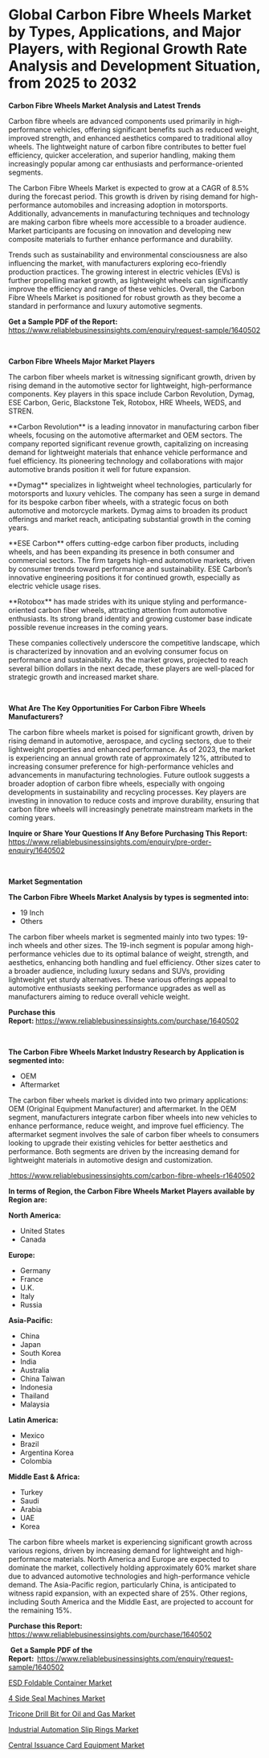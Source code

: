 <p><h1>Global Carbon Fibre Wheels Market by Types, Applications, and Major Players, with Regional Growth Rate Analysis and Development Situation, from 2025 to 2032</h1></p><p><strong>Carbon Fibre Wheels Market Analysis and Latest Trends</strong></p>
<p><p>Carbon fibre wheels are advanced components used primarily in high-performance vehicles, offering significant benefits such as reduced weight, improved strength, and enhanced aesthetics compared to traditional alloy wheels. The lightweight nature of carbon fibre contributes to better fuel efficiency, quicker acceleration, and superior handling, making them increasingly popular among car enthusiasts and performance-oriented segments.</p><p>The Carbon Fibre Wheels Market is expected to grow at a CAGR of 8.5% during the forecast period. This growth is driven by rising demand for high-performance automobiles and increasing adoption in motorsports. Additionally, advancements in manufacturing techniques and technology are making carbon fibre wheels more accessible to a broader audience. Market participants are focusing on innovation and developing new composite materials to further enhance performance and durability.</p><p>Trends such as sustainability and environmental consciousness are also influencing the market, with manufacturers exploring eco-friendly production practices. The growing interest in electric vehicles (EVs) is further propelling market growth, as lightweight wheels can significantly improve the efficiency and range of these vehicles. Overall, the Carbon Fibre Wheels Market is positioned for robust growth as they become a standard in performance and luxury automotive segments.</p></p>
<p><strong>Get a Sample PDF of the Report:&nbsp;</strong> <a href="https://www.reliablebusinessinsights.com/enquiry/request-sample/1640502?utm_campaign=3547&utm_medium=2&utm_source=Github&utm_content=ia&utm_term=30032025&utm_id=carbon-fibre-wheels">https://www.reliablebusinessinsights.com/enquiry/request-sample/1640502</a></p>
<p>&nbsp;</p>
<p><strong>Carbon Fibre Wheels Major Market Players</strong></p>
<p><p>The carbon fiber wheels market is witnessing significant growth, driven by rising demand in the automotive sector for lightweight, high-performance components. Key players in this space include Carbon Revolution, Dymag, ESE Carbon, Geric, Blackstone Tek, Rotobox, HRE Wheels, WEDS, and STREN.</p><p>**Carbon Revolution** is a leading innovator in manufacturing carbon fiber wheels, focusing on the automotive aftermarket and OEM sectors. The company reported significant revenue growth, capitalizing on increasing demand for lightweight materials that enhance vehicle performance and fuel efficiency. Its pioneering technology and collaborations with major automotive brands position it well for future expansion.</p><p>**Dymag** specializes in lightweight wheel technologies, particularly for motorsports and luxury vehicles. The company has seen a surge in demand for its bespoke carbon fiber wheels, with a strategic focus on both automotive and motorcycle markets. Dymag aims to broaden its product offerings and market reach, anticipating substantial growth in the coming years.</p><p>**ESE Carbon** offers cutting-edge carbon fiber products, including wheels, and has been expanding its presence in both consumer and commercial sectors. The firm targets high-end automotive markets, driven by consumer trends toward performance and sustainability. ESE Carbon’s innovative engineering positions it for continued growth, especially as electric vehicle usage rises.</p><p>**Rotobox** has made strides with its unique styling and performance-oriented carbon fiber wheels, attracting attention from automotive enthusiasts. Its strong brand identity and growing customer base indicate possible revenue increases in the coming years.</p><p>These companies collectively underscore the competitive landscape, which is characterized by innovation and an evolving consumer focus on performance and sustainability. As the market grows, projected to reach several billion dollars in the next decade, these players are well-placed for strategic growth and increased market share.</p></p>
<p>&nbsp;</p>
<p><strong>What Are The Key Opportunities For Carbon Fibre Wheels Manufacturers?</strong></p>
<p><p>The carbon fibre wheels market is poised for significant growth, driven by rising demand in automotive, aerospace, and cycling sectors, due to their lightweight properties and enhanced performance. As of 2023, the market is experiencing an annual growth rate of approximately 12%, attributed to increasing consumer preference for high-performance vehicles and advancements in manufacturing technologies. Future outlook suggests a broader adoption of carbon fibre wheels, especially with ongoing developments in sustainability and recycling processes. Key players are investing in innovation to reduce costs and improve durability, ensuring that carbon fibre wheels will increasingly penetrate mainstream markets in the coming years.</p></p>
<p><strong>Inquire or Share Your Questions If Any Before Purchasing This Report:</strong> <a href="https://www.reliablebusinessinsights.com/enquiry/pre-order-enquiry/1640502?utm_campaign=3547&utm_medium=2&utm_source=Github&utm_content=ia&utm_term=30032025&utm_id=carbon-fibre-wheels">https://www.reliablebusinessinsights.com/enquiry/pre-order-enquiry/1640502</a></p>
<p>&nbsp;</p>
<p><strong>Market Segmentation</strong></p>
<p><strong>The Carbon Fibre Wheels Market Analysis by types is segmented into:</strong></p>
<p><ul><li>19 Inch</li><li>Others</li></ul></p>
<p><p>The carbon fiber wheels market is segmented mainly into two types: 19-inch wheels and other sizes. The 19-inch segment is popular among high-performance vehicles due to its optimal balance of weight, strength, and aesthetics, enhancing both handling and fuel efficiency. Other sizes cater to a broader audience, including luxury sedans and SUVs, providing lightweight yet sturdy alternatives. These various offerings appeal to automotive enthusiasts seeking performance upgrades as well as manufacturers aiming to reduce overall vehicle weight.</p></p>
<p><strong>Purchase this Report:&nbsp;</strong><a href="https://www.reliablebusinessinsights.com/purchase/1640502?utm_campaign=3547&utm_medium=2&utm_source=Github&utm_content=ia&utm_term=30032025&utm_id=carbon-fibre-wheels">https://www.reliablebusinessinsights.com/purchase/1640502</a></p>
<p>&nbsp;</p>
<p><strong>The Carbon Fibre Wheels Market Industry Research by Application is segmented into:</strong></p>
<p><ul><li>OEM</li><li>Aftermarket</li></ul></p>
<p><p>The carbon fiber wheels market is divided into two primary applications: OEM (Original Equipment Manufacturer) and aftermarket. In the OEM segment, manufacturers integrate carbon fiber wheels into new vehicles to enhance performance, reduce weight, and improve fuel efficiency. The aftermarket segment involves the sale of carbon fiber wheels to consumers looking to upgrade their existing vehicles for better aesthetics and performance. Both segments are driven by the increasing demand for lightweight materials in automotive design and customization.</p></p>
<p><a href="https://www.reliablebusinessinsights.com/carbon-fibre-wheels-r1640502?utm_campaign=3547&utm_medium=2&utm_source=Github&utm_content=ia&utm_term=30032025&utm_id=carbon-fibre-wheels">&nbsp;https://www.reliablebusinessinsights.com/carbon-fibre-wheels-r1640502</a></p>
<p><strong>In terms of Region, the Carbon Fibre Wheels Market Players available by Region are:</strong></p>
<p>
    <p> <strong> North America: </strong>
        <ul>
            <li>United States</li>
            <li>Canada</li>
        </ul>
        </p> 
    <p> <strong> Europe: </strong>
        <ul>
            <li>Germany</li>
            <li>France</li>
            <li>U.K.</li>
            <li>Italy</li>
            <li>Russia</li>
        </ul>
        </p> 
    <p> <strong> Asia-Pacific: </strong>
        <ul>
            <li>China</li>
            <li>Japan</li>
            <li>South Korea</li>
            <li>India</li>
            <li>Australia</li>
            <li>China Taiwan</li>
            <li>Indonesia</li>
            <li>Thailand</li>
            <li>Malaysia</li>
        </ul>
        </p> 
    <p> <strong> Latin America: </strong>
        <ul>
            <li>Mexico</li>
            <li>Brazil</li>
            <li>Argentina Korea</li>
            <li>Colombia</li>
        </ul>
        </p> 
    <p> <strong> Middle East & Africa: </strong>
        <ul>
            <li>Turkey</li>
            <li>Saudi</li>
            <li>Arabia</li>
            <li>UAE</li>
            <li>Korea</li>
        </ul>
    </p>
    </p>
<p><p>The carbon fibre wheels market is experiencing significant growth across various regions, driven by increasing demand for lightweight and high-performance materials. North America and Europe are expected to dominate the market, collectively holding approximately 60% market share due to advanced automotive technologies and high-performance vehicle demand. The Asia-Pacific region, particularly China, is anticipated to witness rapid expansion, with an expected share of 25%. Other regions, including South America and the Middle East, are projected to account for the remaining 15%.</p></p>
<p><strong>Purchase this Report: </strong><a href="https://www.reliablebusinessinsights.com/purchase/1640502?utm_campaign=3547&utm_medium=2&utm_source=Github&utm_content=ia&utm_term=30032025&utm_id=carbon-fibre-wheels">https://www.reliablebusinessinsights.com/purchase/1640502</a></p>
<p>&nbsp;<strong>Get a Sample PDF of the Report:&nbsp;&nbsp;</strong><a href="https://www.reliablebusinessinsights.com/enquiry/request-sample/1640502?utm_campaign=3547&utm_medium=2&utm_source=Github&utm_content=ia&utm_term=30032025&utm_id=carbon-fibre-wheels">https://www.reliablebusinessinsights.com/enquiry/request-sample/1640502</a></p>
<p><strong></strong></p>
<p><p><a href="https://www.linkedin.com/pulse/informative-market-analysis-esd-foldable-container-estimated-2u4pe?utm_campaign=3547&utm_medium=2&utm_source=Github&utm_content=ia&utm_term=30032025&utm_id=carbon-fibre-wheels">ESD Foldable Container Market</a></p><p><a href="https://www.linkedin.com/pulse/market-drivers-projections-4-side-seal-machines-2025-2032-dvgle?utm_campaign=3547&utm_medium=2&utm_source=Github&utm_content=ia&utm_term=30032025&utm_id=carbon-fibre-wheels">4 Side Seal Machines Market</a></p><p><a href="https://www.linkedin.com/pulse/information-trends-significant-market-drivers-obstacles-l9sme?utm_campaign=3547&utm_medium=2&utm_source=Github&utm_content=ia&utm_term=30032025&utm_id=carbon-fibre-wheels">Tricone Drill Bit for Oil and Gas Market</a></p><p><a href="https://www.linkedin.com/pulse/revenue-projections-growth-forecast-industrial-automation-6u0qe?utm_campaign=3547&utm_medium=2&utm_source=Github&utm_content=ia&utm_term=30032025&utm_id=carbon-fibre-wheels">Industrial Automation Slip Rings Market</a></p><p><a href="https://www.linkedin.com/pulse/central-issuance-card-equipment-market-assessment-predictive-fogje?utm_campaign=3547&utm_medium=2&utm_source=Github&utm_content=ia&utm_term=30032025&utm_id=carbon-fibre-wheels">Central Issuance Card Equipment Market</a></p></p>